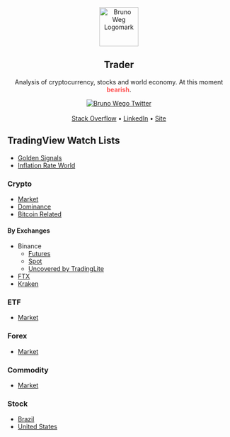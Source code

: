 <!-- markdownlint-disable MD033 MD041 -->

<div align="center">
  <a href="https://brunowego.com">
    <img src="https://assets.brunowego.com/images/logomark/any.svg" width="88" alt="Bruno Weg Logomark">
  </a>
  <h2>Trader</h2>
</div>

<p align="center">Analysis of cryptocurrency, stocks and world economy. At this moment <strong style="color:#ff5252;">bearish</strong>.</p>

<div align="center">
  <a href="https://twitter.com/brunowego">
    <img src="https://img.shields.io/twitter/follow/brunowego?label=brunowego&style=flat&logo=twitter&color=1DA1F2" alt="Bruno Wego Twitter">
  </a>
</div>

<br />

<div align="center">
  <a href="https://stackoverflow.com/users/4173913/bruno-wego">Stack Overflow</a>
  •
  <a href="https://linkedin.com/in/brunowego/">LinkedIn</a>
  •
  <a href="https://brunowego.com">Site</a>
</div>

## TradingView Watch Lists

- [Golden Signals](https://www.tradingview.com/watchlists/81469463/)
- [Inflation Rate World](https://www.tradingview.com/watchlists/78413643/)

### Crypto

- [Market](https://www.tradingview.com/watchlists/80431197/)
- [Dominance](https://www.tradingview.com/watchlists/81226110/)
- [Bitcoin Related](https://www.tradingview.com/watchlists/78380983/)

#### By Exchanges

- Binance
  - [Futures](https://www.tradingview.com/watchlists/78782353/)
  - [Spot](https://www.tradingview.com/watchlists/68716856/)
  - [Uncovered by TradingLite](https://www.tradingview.com/watchlists/82792633/)
- [FTX](https://www.tradingview.com/watchlists/82450015/)
- [Kraken](https://www.tradingview.com/watchlists/82356212/)

### ETF

- [Market](https://www.tradingview.com/watchlists/78212892/)

### Forex

- [Market](https://www.tradingview.com/watchlists/78782324/)

### Commodity

- [Market](https://www.tradingview.com/watchlists/78859444/)

### Stock

- [Brazil](https://www.tradingview.com/watchlists/79830126/)
- [United States](https://www.tradingview.com/watchlists/77514394/)
